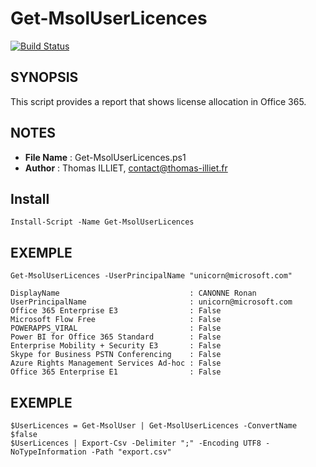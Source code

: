 # Get-MsolUserLicences

[![Build Status](https://travis-ci.org/thomas-illiet/Get-MsolUserLicences.svg?branch=master)](https://travis-ci.org/thomas-illiet/Get-MsolUserLicences)

## SYNOPSIS

This script provides a report that shows license allocation in Office 365.

## NOTES

  - **File Name**   : Get-MsolUserLicences.ps1
  - **Author**      : Thomas ILLIET, contact@thomas-illiet.fr

## Install

```
Install-Script -Name Get-MsolUserLicences
```

## EXEMPLE

```
Get-MsolUserLicences -UserPrincipalName "unicorn@microsoft.com"

DisplayName                             : CANONNE Ronan
UserPrincipalName                       : unicorn@microsoft.com
Office 365 Enterprise E3                : False
Microsoft Flow Free                     : False
POWERAPPS_VIRAL                         : False
Power BI for Office 365 Standard        : False
Enterprise Mobility + Security E3       : False
Skype for Business PSTN Conferencing    : False
Azure Rights Management Services Ad-hoc : False
Office 365 Enterprise E1                : False
```

## EXEMPLE

```
$UserLicences = Get-MsolUser | Get-MsolUserLicences -ConvertName $false
$UserLicences | Export-Csv -Delimiter ";" -Encoding UTF8 -NoTypeInformation -Path "export.csv"
```